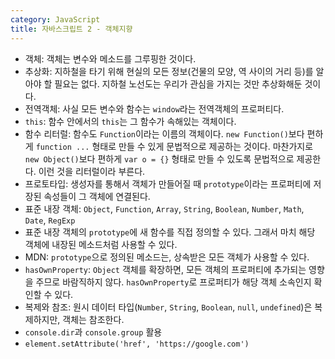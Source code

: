 ```yaml
---
category: JavaScript
title: 자바스크립트 2 - 객체지향
---
```



* 객체: 객체는 변수와 메소드를 그루핑한 것이다.
* 추상화: 지하철을 타기 위해 현실의 모든 정보(건물의 모양, 역 사이의 거리 등)를 알아야 할 필요는 없다. 지하철 노선도는 우리가 관심을 가지는 것만 추상화해둔 것이다.
* 전역객체: 사실 모든 변수와 함수는 `window`라는 전역객체의 프로퍼티다.
* `this`: 함수 안에서의 `this`는 그 함수가 속해있는 객체이다.
* 함수 리터럴: 함수도 `Function`이라는 이름의 객체이다. `new Function()`보다 편하게 `function ...` 형태로 만들 수 있게 문법적으로 제공하는 것이다. 마찬가지로 `new Object()`보다 편하게 `var o = {}` 형태로 만들 수 있도록 문법적으로 제공한다. 이런 것을 리터럴이라 부른다.
* 프로토타입: 생성자를 통해서 객체가 만들어질 때 `prototype`이라는 프로퍼티에 저장된 속성들이 그 객체에 연결된다.
* 표준 내장 객체: `Object`, `Function`, `Array`, `String`, `Boolean`, `Number`, `Math`, `Date`, `RegExp`
* 표준 내장 객체의 `prototype`에 새 함수를 직접 정의할 수 있다. 그래서 마치 해당 객체에 내장된 메소드처럼 사용할 수 있다.
* MDN: `prototype`으로 정의된 메소드는, 상속받은 모든 객체가 사용할 수 있다.
* `hasOwnProperty`: `Object` 객체를 확장하면, 모든 객체의 프로퍼티에 추가되는 영향을 주므로 바람직하지 않다. `hasOwnProperty`로 프로퍼티가 해당 객체 소속인지 확인할 수 있다.
* 복제와 참조: 원시 데이터 타입(`Number`, `String`, `Boolean`, `null`, `undefined`)은 복제하지만, 객체는 참조한다.
* `console.dir`과 `console.group` 활용
* `element.setAttribute('href', 'https://google.com')`
